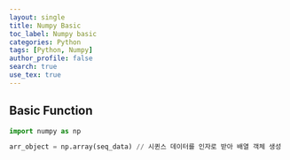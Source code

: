```yaml
---
layout: single
title: Numpy Basic
toc_label: Numpy basic
categories: Python
tags: [Python, Numpy]
author_profile: false
search: true
use_tex: true
---
```


## Basic Function

```python
import numpy as np

arr_object = np.array(seq_data) // 시퀸스 데이터를 인자로 받아 배열 객체 생성



```